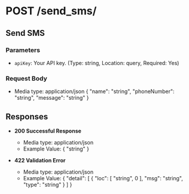 # POST /send_sms/

## Send SMS

### Parameters

- `apiKey`: Your API key. (Type: string, Location: query, Required: Yes)

### Request Body

- Media type: application/json
  {
  "name": "string",
  "phoneNumber": "string",
  "message": "string"
  }

## Responses

- **200 Successful Response**

  - Media type: application/json
  - Example Value:
    {
    "string"
    }

- **422 Validation Error**
  - Media type: application/json
  - Example Value:
    {
    "detail": [
    {
    "loc": [
    "string",
    0
    ],
    "msg": "string",
    "type": "string"
    }
    ]
    }
